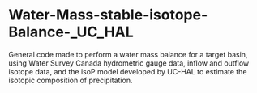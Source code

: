 # Water-Mass-stable-isotope-Balance-_UC_HAL
General code made to perform a water mass balance for a target basin, using Water Survey Canada hydrometric gauge data,  inflow and outflow isotope data, and the isoP model developed by UC-HAL to estimate the isotopic composition of precipitation.

